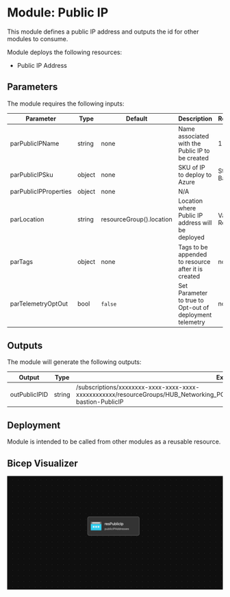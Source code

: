 # Module: Public IP

This module defines a public IP address and outputs the id for other modules to consume.  

Module deploys the following resources:

- Public IP Address

## Parameters

The module requires the following inputs:

 | Parameter             | Type   | Default                  | Description                                              | Requirement        | Example                         |
 | --------------------- | ------ | ------------------------ | -------------------------------------------------------- | ------------------ | ------------------------------- |
 | parPublicIPName       | string | none                     | Name associated with the Public IP to be created         | 1-80 char          | alz-bastion-PublicIP            |
 | parPublicIPSku        | object | none                     | SKU of IP to deploy to Azure                             | Standard or Basic  | Standard                        |
 | parPublicIPProperties | object | none                     | N/A                                                      |
 | parLocation           | string | resourceGroup().location | Location where Public IP address will be deployed        | Valid Azure Region | `eastus2`                         |
 | parTags               | object | none                     | Tags to be appended to resource after it is created      | none               | {"Environment" : "Development"} |
 | parTelemetryOptOut    | bool   | `false`                  | Set Parameter to true to Opt-out of deployment telemetry | none               | `false`                         |

## Outputs

The module will generate the following outputs:

| Output        | Type   | Example                                                                                                                                                  |
| ------------- | ------ | -------------------------------------------------------------------------------------------------------------------------------------------------------- |
| outPublicIPID | string | /subscriptions/xxxxxxxx-xxxx-xxxx-xxxx-xxxxxxxxxxxx/resourceGroups/HUB_Networking_POC/providers/Microsoft.Network/publicIPAddresses/alz-bastion-PublicIP |

## Deployment

Module is intended to be called from other modules as a reusable resource.

## Bicep Visualizer

![Bicep Visualizer](media/bicepVisualizer.png "Bicep Visualizer")
